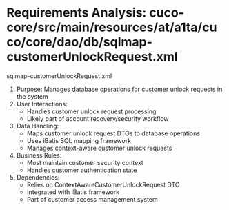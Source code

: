 # Requirements Analysis: cuco-core/src/main/resources/at/a1ta/cuco/core/dao/db/sqlmap-customerUnlockRequest.xml

sqlmap-customerUnlockRequest.xml
1. Purpose: Manages database operations for customer unlock requests in the system
2. User Interactions:
   - Handles customer unlock request processing
   - Likely part of account recovery/security workflow
3. Data Handling:
   - Maps customer unlock request DTOs to database operations
   - Uses iBatis SQL mapping framework
   - Manages context-aware customer unlock requests
4. Business Rules:
   - Must maintain customer security context
   - Handles customer authentication state
5. Dependencies:
   - Relies on ContextAwareCustomerUnlockRequest DTO
   - Integrated with iBatis framework
   - Part of customer access management system